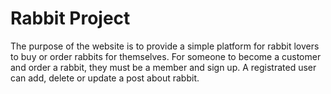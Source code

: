 # Rabbit Project

The purpose of the website is to provide a simple platform for rabbit lovers to buy or order rabbits for themselves. For someone to become a customer and order a rabbit, they must be a member and sign up. A registrated user can add, delete or update a post about rabbit.
